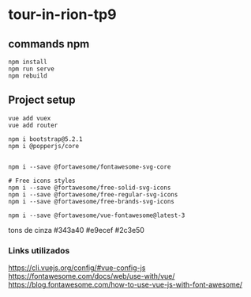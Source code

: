 # tour-in-rion-tp9

## commands npm

```
npm install
npm run serve
npm rebuild
```


## Project setup
```
vue add vuex
vue add router

npm i bootstrap@5.2.1
npm i @popperjs/core


npm i --save @fortawesome/fontawesome-svg-core

# Free icons styles
npm i --save @fortawesome/free-solid-svg-icons
npm i --save @fortawesome/free-regular-svg-icons
npm i --save @fortawesome/free-brands-svg-icons

npm i --save @fortawesome/vue-fontawesome@latest-3

```

tons de cinza
#343a40
#e9ecef
#2c3e50



### Links utilizados 
https://cli.vuejs.org/config/#vue-config-js
https://fontawesome.com/docs/web/use-with/vue/
https://blog.fontawesome.com/how-to-use-vue-js-with-font-awesome/

